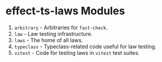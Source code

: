 # effect-ts-laws Modules

1. `arbitrary` - Arbitraries for `fast-check`.
2. `law` - Law testing infrastructure.
3. `laws` - The home of all laws.
4. `typeclass` - Typeclass-related code useful for law testing.
5. `vitest` - Code for testing laws in `vitest` test suites.
